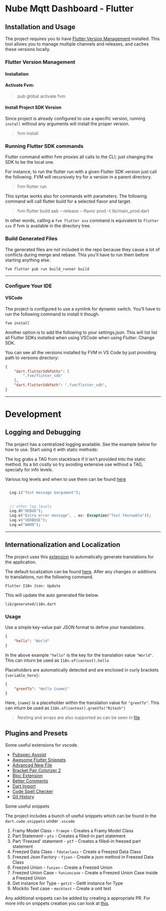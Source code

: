 # Nube Mqtt Dashboard - Flutter


## Installation and Usage

The project requires you to have [Flutter Version Management](https://github.com/leoafarias/fvm) installed. This tool allows you to manage multiple channels and releases, and caches these versions locally.

### Flutter Version Management

#### **Installation**

#### Activate Fvm:

> pub global activate fvm

#### Install Project SDK Version 

Since project is already configured to use a specific version, running `install` without any arguments will install the proper version.

> fvm install

### Running Flutter SDK commands
Flutter command within fvm proxies all calls to the CLI; just changing the SDK to be the local one.

For instance, to run the flutter run with a given Flutter SDK version just call the following. FVM will recursively try for a version in a parent directory.

> fvm flutter run

This syntax works also for commands with parameters. The following command will call flutter build for a selected flavor and target.

> fvm flutter build aab --release --flavor prod -t lib/main_prod.dart

In other words, calling a `fvm flutter xxx` command is equivalent to `flutter xxx` if fvm is available in the directory tree.


### Build Generated Files
The generated files are not included in the repo because they cause a lot of conflicts during merge and rebase. This you'll have to run them before starting anything else. 

```
fvm flutter pub run build_runner build 
```

---

### Configure Your IDE

#### VSCode

The project is configured to use a symlink for dynamic switch. You'll have to run the following command to install it though. 

```
fvm install
```

Another option is to add the following to your settings.json. This will list list all Flutter SDKs installed when using VSCode when using Flutter: Change SDK.

You can see all the versions installed by FVM in VS Code by just providing path to versions directory:

````json
{
    "dart.flutterSdkPaths": [
        ".fvm/flutter_sdk"
    ],
    "dart.flutterSdkPath": ".fvm/flutter_sdk",
}
````


---

# Development

## Logging and Debugging 

The project has a centralized logging available. See the example below for how to use. Start using it with static methods: 

The log grabs a TAG from stacktrace if it isn't provided into the static method. Its a bit costly so try avoiding extensive use without a TAG, specially for info levels. 

Various log levels and when to use them can be found [here](documents/LOG.md)

````dart

  Log.i("Test message $argument");
  
  
  // other log levels
  Log.d("DEBUG");
  Log.e("Extra error message", , ex: Exception("Test thorwable"));
  Log.v("VERBOSE");
  Log.w("WARN");


````
---
## Internationalization and Localization

The project uses this [extension](https://marketplace.visualstudio.com/items?itemName=esskar.vscode-flutter-i18n-json) to automatically generate translations for the application. 

The default localization can be found [here](i18n/en-US.json). After any changes or additions to translations, run the following command. 

```
Flutter I18n Json: Update
```

This will update the auto generated file below.


```
lib/generated/i18n.dart
```

### Usage

Use a simple key-value pair JSON format to define your translations.

```json
{
    "hello": "World"
}
```

In the above example `"hello"` is the key for the translation value `"World"`. This can inturn be used as `I18n.of(context).hello`

Placeholders are automatically detected and are enclosed in curly brackets `{variable_here}`:

```json
{
    "greetTo": "Hello {name}"
}
``` 

Here, `{name}` is a placeholder within the translation value for `"greetTo"`. This can inturn be used as `I18n.of(context).greetTo("Ritesh")`

> Nesting and arrays are also supported as can be seen in [file](i18n/en-US.json)

## Plugins and Presets

Some useful extensions for vscode. 

- [Pubspec Asssist](https://marketplace.visualstudio.com/items?itemName=jeroen-meijer.pubspec-assist)
- [Awesome Flutter Snippets](https://marketplace.visualstudio.com/items?itemName=Nash.awesome-flutter-snippets)
- [Advanced New File](https://marketplace.visualstudio.com/items?itemName=patbenatar.advanced-new-file)
- [Bracket Pair Colorizer 2](https://marketplace.visualstudio.com/items?itemName=CoenraadS.bracket-pair-colorizer-2)
- [Bloc Extension](https://marketplace.visualstudio.com/items?itemName=FelixAngelov.bloc)
- [Better Comments](https://marketplace.visualstudio.com/items?itemName=aaron-bond.better-comments)
- [Dart Import](https://marketplace.visualstudio.com/items?itemName=luanpotter.dart-import)
- [Code Spell Checker](https://marketplace.visualstudio.com/items?itemName=streetsidesoftware.code-spell-checker)
- [Git History](https://marketplace.visualstudio.com/items?itemName=donjayamanne.githistory)

Some useful snippets 

The project includes a bunch of useful snippets which can be found in the `dart.code-snippets` under `.vscode`

1. Framy Model Class - `framym` - Creates a Framy Model Class
1. Part Statement - `pts` - Creates a filled-in part statement
1.  Part 'Freezed' statement - `ptf` - Creates a filled-in freezed part statement
1. Freezed Data Class - `fdataclass` - Create a Freezed Data Class
1. Freezed Json Factory - `fjson` - Create a json method in Freezed Data Class
1. Freezed Union  - `funion` - Create a Freezed Union
1. Freezed Union Case - `funioncase` - Create a Freezed Union Case inside a Freezed Union
1. Get instance for Type - `getit` - GetIt instance for Type
1. Mockito Test case - `mocktest` - Create a unit test 

Any additional snippets can be added by creating a appropriate PR. For more info on snippets creation you can look at [this](https://code.visualstudio.com/docs/editor/userdefinedsnippets#_create-your-own-snippets).
